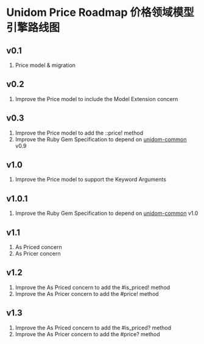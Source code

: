 # Unidom Price Roadmap 价格领域模型引擎路线图

## v0.1
1. Price model & migration

## v0.2
1. Improve the Price model to include the Model Extension concern

## v0.3
1. Improve the Price model to add the ::price! method
2. Improve the Ruby Gem Specification to depend on [unidom-common](https://github.com/topbitdu/unidom-common) v0.9

## v1.0
1. Improve the Price model to support the Keyword Arguments

## v1.0.1
1. Improve the Ruby Gem Specification to depend on [unidom-common](https://github.com/topbitdu/unidom-common) v1.0

## v1.1
1. As Priced concern
2. As Pricer concern

## v1.2
1. Improve the As Priced concern to add the #is_priced! method
2. Improve the As Pricer concern to add the #price! method

## v1.3
1. Improve the As Priced concern to add the #is_priced? method
2. Improve the As Pricer concern to add the #price? method
